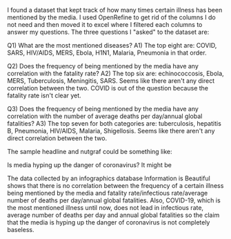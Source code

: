 I found a dataset that kept track of how many times certain illness has been mentioned by the media. I used OpenRefine to get rid of the columns I do not need and then moved it to excel where I filtered each columns to answer my questions. The three questions I "asked" to the dataset are:


Q1) What are the most mentioned diseases?
A1) The top eight are: COVID, SARS, HIV/AIDS, MERS, Ebola, H1N1, Malaria, Pneumonia in that order.

Q2) Does the frequency of being mentioned by the media have any correlation with the fatality rate?
A2) The top six are: echinococcosis, Ebola, MERS, Tuberculosis, Meningitis, SARS. Seems like there aren't any direct correlation between the two. COVID is out of the question because the fatality rate isn't clear yet.

Q3) Does the frequency of being mentioned by the media have any correlation with the number of average deaths per day/annual global fatalities?
A3) The top seven for both categories are: tuberculosis, hepatitis B, Pneumonia, HIV/AIDS, Malaria, Shigellosis. Seems like there aren't any direct correlation between the two.


The sample headline and nutgraf could be something like:


Is media hyping up the danger of coronavirus? It might be

The data collected by an infographics database Information is Beautiful shows that there is no correlation between the frequency of a certain illness being mentioned by the media and fatality rate/infectious rate/average number of deaths per day/annual global fatalities. Also, COVID-19, which is the most mentioned illness until now, does not lead in infectious rate, average number of deaths per day and annual global fatalities so the claim that the media is hyping up the danger of coronavirus is not completely baseless.
